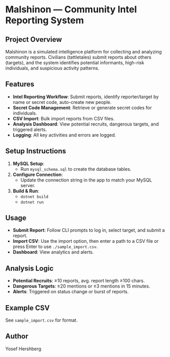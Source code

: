 # Malshinon — Community Intel Reporting System

## Project Overview
Malshinon is a simulated intelligence platform for collecting and analyzing community reports. Civilians (tattletales) submit reports about others (targets), and the system identifies potential informants, high-risk individuals, and suspicious activity patterns.

## Features
- **Intel Reporting Workflow**: Submit reports, identify reporter/target by name or secret code, auto-create new people.
- **Secret Code Management**: Retrieve or generate secret codes for individuals.
- **CSV Import**: Bulk import reports from CSV files.
- **Analysis Dashboard**: View potential recruits, dangerous targets, and triggered alerts.
- **Logging**: All key activities and errors are logged.

## Setup Instructions
1. **MySQL Setup**:
   - Run `mysql_schema.sql` to create the database tables.
2. **Configure Connection**:
   - Update the connection string in the app to match your MySQL server.
3. **Build & Run**:
   - `dotnet build`
   - `dotnet run`

## Usage
- **Submit Report**: Follow CLI prompts to log in, select target, and submit a report.
 - **Import CSV**: Use the import option, then enter a path to a CSV file or press Enter to use `./sample_import.csv`.
 - **Dashboard**: View analytics and alerts.

## Analysis Logic
- **Potential Recruits**: ≥10 reports, avg. report length ≥100 chars.
- **Dangerous Targets**: ≥20 mentions or ≥3 mentions in 15 minutes.
- **Alerts**: Triggered on status change or burst of reports.

## Example CSV
See `sample_import.csv` for format.

## Author
Yosef Hershberg
